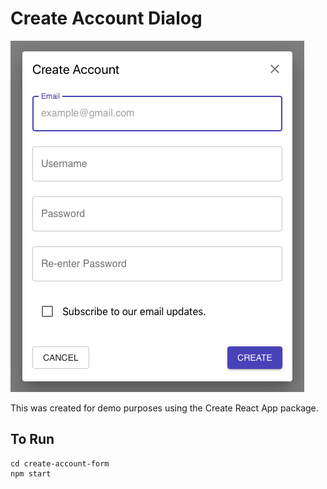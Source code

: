 # Create Account Dialog
![Create Account Dialog](https://github.com/lrwhelan/CreateAccountDialog/blob/master/images/Screen%20Shot%202019-05-17%20at%2010.37.21%20AM.png)

This was created for demo purposes using the Create React App package.

## To Run
```
cd create-account-form
npm start
```

